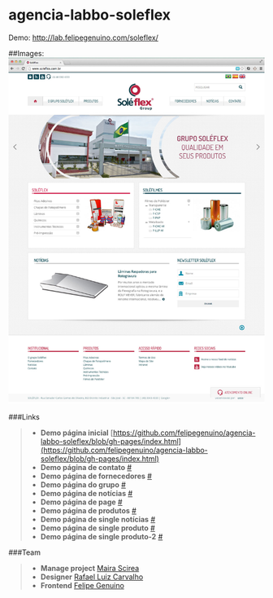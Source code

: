 agencia-labbo-soleflex
======================

Demo: http://lab.felipegenuino.com/soleflex/

##Images:
![imagem](https://github.com/felipegenuino/agencia-labbo-soleflex/blob/gh-pages/images/gif/home.jpg)




###Links
>- **Demo página inicial** [https://github.com/felipegenuino/agencia-labbo-soleflex/blob/gh-pages/index.html](https://github.com/felipegenuino/agencia-labbo-soleflex/blob/gh-pages/index.html)
>- **Demo página de contato** [#](#)
>- **Demo página de fornecedores** [#](#)
>- **Demo página do grupo** [#](#)
>- **Demo página de notícias** [#](#)
>- **Demo página de page** [#](#)
>- **Demo página de produtos** [#](#)
>- **Demo página de single notícias** [#](#)
>- **Demo página de single produto** [#](#)
>- **Demo página de single produto-2** [#](#)



 ###Team
>- **Manage project** [Maira Scirea](https://www.linkedin.com/profile/view?id=80148868)
>- **Designer** [Rafael Luiz Carvalho](https://www.labbo.com.br)
>- **Frontend** [Felipe Genuino](http://felipegenuino.com)

